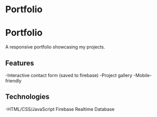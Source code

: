 # Portfolio

# Portfolio
A responsive portfolio showcasing my projects.

## Features
-Interactive  contact form (saved to firebase)
-Project gallery
-Mobile-friendly

## Technologies
-HTML/CSS/JavaScript
Firebase Realtime Database
